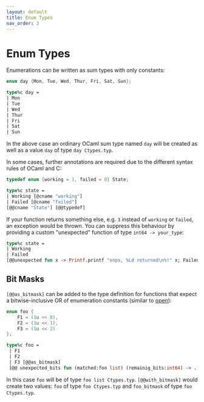 ```yaml
---
layout: default
title: Enum Types
nav_order: 3
---
```


# Enum Types

Enumerations can be written as sum types with only constants:

```c
enum day {Mon, Tue, Wed, Thur, Fri, Sat, Sun};
```

```ocaml
type%c day =
| Mon
| Tue
| Wed
| Thur
| Fri
| Sat
| Sun
```

In the above case an ordinary OCaml sum type named `day` will be created
as well as a value `day` of type `day Ctypes.typ`.


In some cases, further annotations are required due to the different
syntax rules of OCaml and C:

```c
typedef enum {working = 1, failed = 0} State;
```

```ocaml
type%c state =
| Working [@cname "working"]
| Failed [@cname "failed"]
[@@cname "State"] [@@typedef]
```

If your function returns something else, e.g. `3` instead of `working` or
`failed`, an exception would be thrown. You can suppress this
behaviour by providing a custom "unexpected" function of type `int64
-> your_type`:

```ocaml
type%c state =
| Working
| Failed
[@@unexpected fun x -> Printf.printf "oops, %Ld returned\n%!" x; Failed]
```

## Bit Masks

`[@@as_bitmask]` can be added to the type definition for functions that
expect a bitwise-inclusive OR of enumeration constants (similar to
[open](https://pubs.opengroup.org/onlinepubs/009695399/functions/open.html)):

```c
enum foo {
    F1 = (1u << 0),
    F2 = (1u << 1),
    F3 = (1u << 2)
};
 ```

```ocaml
type%c foo =
 | F1
 | F2
 | F3 [@@as_bitmask] 
 [@@ unexpected_bits fun (matched:foo list) (remainig_bits:int64) -> ... ]
```

In this case `foo` will be of type `foo list Ctypes.typ`.
`[@@with_bitmask]` would create two values: `foo` of type `foo
Ctypes.typ` and `foo_bitmask` of type `foo Ctypes.typ`.
